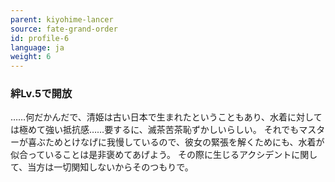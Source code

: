 ```yaml
---
parent: kiyohime-lancer
source: fate-grand-order
id: profile-6
language: ja
weight: 6
---
```


### 絆Lv.5で開放

……何だかんだで、清姫は古い日本で生まれたということもあり、水着に対しては極めて強い抵抗感……要するに、滅茶苦茶恥ずかしいらしい。
それでもマスターが喜ぶためとけなげに我慢しているので、彼女の緊張を解くためにも、水着が似合っていることは是非褒めてあげよう。
その際に生じるアクシデントに関して、当方は一切関知しないからそのつもりで。
